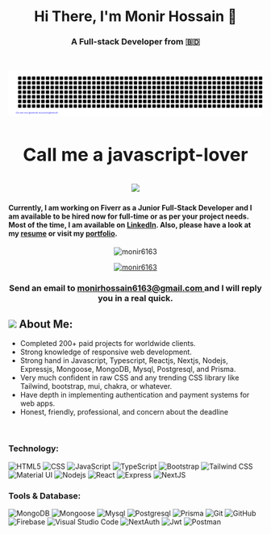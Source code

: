 <h1 align="center">Hi There, I'm Monir Hossain 👋</h1>

<h3 align="center">A Full-stack Developer from 🇧🇩 </h3>
<br/>
<div align="center">

![Monir](gitartwork.svg)

</div>

 <p style="align: center">


<h3 align="center" style="font-size: 36px;">Call me a <strong>javascript-lover</strong></h3>

<h3 align="center">
  <a href="https://git.io/typing-svg"><img src="https://readme-typing-svg.herokuapp.com?color=F71DD5&lines=HTML+CSS+SaSS+Bootstrap;tailwindCSS+MaterialUI+StyledComponent;Javascript+Reactjs+Nextjs;Firebase+Nodejs+ExpressJs+Mongoose;JWT+Socket-io+MongoDB+Git+CPanel;Mysql+Postgresql+Prisma"></a>
</h3>

#### Currently, I am working on Fiverr as a Junior Full-Stack Developer and I am available to be hired now for full-time or as per your project needs. Most of the time, I am available on [LinkedIn](https://linkedin.com/in/monirweb). Also, please have a look at my [resume](https://drive.google.com/file/d//view) or visit my [portfolio](https://monirdev.vercel.app).



<p align="center"> <img src="https://komarev.com/ghpvc/?username=monir6163&label=Profile%20views&color=0e75b6&style=flat" alt="monir6163 " />
</p>
<p align="center"> <a href="https://twitter.com/monir6163" target="blank"><img src="https://img.shields.io/twitter/follow/monir6163?logo=twitter&style=for-the-badge" alt="monir6163" /></a> </p>

<h3 align="center">Send an email to <ins> monirhossain6163@gmail.com </ins> and I will reply you in a real quick.</h3>

## <img src="https://media.giphy.com/media/WUlplcMpOCEmTGBtBW/giphy.gif" width="40"> **About Me:**

- Completed 200+ paid projects for worldwide clients.
- Strong knowledge of responsive web development.
- Strong hand in Javascript, Typescript, Reactjs, Nextjs, Nodejs, Expressjs, Mongoose, MongoDB, Mysql, Postgresql, and Prisma.
- Very much confident in raw CSS and any trending CSS library like Tailwind, bootstrap, mui, chakra, or whatever.
- Have depth in implementing authentication and payment systems for web apps.
- Honest, friendly, professional, and concern about the deadline

</br>

### Technology:

  ![HTML5](https://img.shields.io/badge/-HTML5-333333?style=flat&logo=HTML5)
  ![CSS](https://img.shields.io/badge/-CSS-333333?style=flat&logo=CSS3&logoColor=1572B6)
  ![JavaScript](https://img.shields.io/badge/-JavaScript-333333?style=flat&logo=javascript)
  ![TypeScript](https://img.shields.io/badge/-TypeScript-333333?style=flat&logo=typescript)
  ![Bootstrap](https://img.shields.io/badge/-Bootstrap-333333?style=flat&logo=bootstrap&logoColor=563D7C)
  ![Tailwind CSS](https://img.shields.io/badge/-TailwindCSS-333333?style=flat&logo=tailwindcss)
  ![Material UI](https://img.shields.io/badge/-MaterialUI-333333?style=flat&logo=mui)
  ![Nodejs](https://img.shields.io/badge/-Node.js-333333?style=flat&logo=node.js)
  ![React](https://img.shields.io/badge/-React-333333?style=flat&logo=react)
  ![Express](https://img.shields.io/badge/-Express-333333?style=flat&logo=express)
  ![NextJS](https://img.shields.io/badge/-NextJS-333333?style=flat&logo=next.js)
<br />
  ### Tools & Database:

  ![MongoDB](https://img.shields.io/badge/-MongoDB-333333?style=flat&logo=mongodb)
  ![Mongoose](https://img.shields.io/badge/-Mongoose-333333?style=flat&logo=mongoose)
  ![Mysql](https://img.shields.io/badge/-Mysql-333333?style=flat&logo=mysql)
  ![Postgresql](https://img.shields.io/badge/-Postgresql-333333?style=flat&logo=postgresql)
  ![Prisma](https://img.shields.io/badge/-Prisma-333333?style=flat&logo=prisma)
  ![Git](https://img.shields.io/badge/-Git-333333?style=flat&logo=git)
  ![GitHub](https://img.shields.io/badge/-GitHub-333333?style=flat&logo=github)
  ![Firebase](https://img.shields.io/badge/-Firebase-333333?style=flat&logo=firebase)
  ![Visual Studio Code](https://img.shields.io/badge/-Visual%20Studio%20Code-333333?style=flat&logo=visual-studio-code&logoColor=007ACC)
  ![NextAuth](https://img.shields.io/badge/-NextAuth-333333?style=flat&logo=nextAuth)
  ![Jwt](https://img.shields.io/badge/-Jwt-333333?style=flat&logo=jwt)
  ![Postman](https://img.shields.io/badge/-Postman-333333?style=flat&logo=postman)
